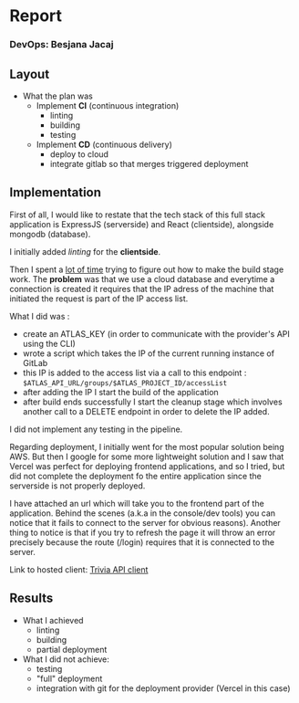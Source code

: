 # Report
### DevOps: Besjana Jacaj

## Layout
- What the plan was
    - Implement **CI** (continuous integration)
        - linting
        - building
        - testing
    - Implement **CD** (continuous delivery)
        - deploy to cloud
        - integrate gitlab so that merges triggered deployment

## Implementation
First of all, I would like to restate that the tech stack of this full stack application is ExpressJS (serverside) and React (clientside), alongside mongodb (database).

I initially added *linting* for the **clientside**.

Then I spent a <u>lot of time</u> trying to figure out how to make the build stage work. The __problem__ was that we use a cloud database and everytime a connection is created it requires that the IP adress of the machine that initiated the request is part of the IP access list.

What I did was :
- create an ATLAS_KEY (in order to communicate with the provider's API  using the CLI)
- wrote a script which takes the IP of the current running instance of GitLab 
- this IP is added to the access list via a call to this endpoint : `$ATLAS_API_URL/groups/$ATLAS_PROJECT_ID/accessList`
- after adding the IP I start the build of the application
- after build ends successfully I start the cleanup stage which involves another call to a DELETE endpoint in order to delete the IP added.


I did not implement any testing in the pipeline. 

Regarding deployment, I initially went for the most popular solution being AWS. 
But then I google for some more lightweight solution and I saw that Vercel was perfect for deploying frontend applications, and so I tried, but did not complete the deployment fo the entire application since the serverside is not properly deployed.

I have attached an url which will take you to the frontend part of the application. Behind the scenes (a.k.a in the console/dev tools) you can notice that it fails to connect to the server for obvious reasons).
Another thing to notice is that if you try to refresh the page it will throw an error precisely because the route (/login) requires that it is connected to the server.

Link to hosted client: [Trivia API client](https://client-phi-nine.vercel.app)

## Results

- What I achieved
    - linting
    - building
    - partial deployment
- What I did not achieve:
    - testing
    - "full" deployment
    - integration with git for the deployment provider (Vercel in this case)

